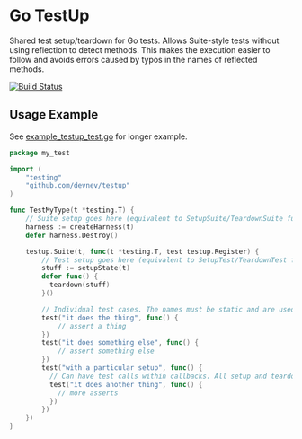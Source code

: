 # Go TestUp

Shared test setup/teardown for Go tests. Allows Suite-style tests without using
reflection to detect methods. This makes the execution easier to follow and
avoids errors caused by typos in the names of reflected methods.

[![Build Status](https://travis-ci.org/devnev/testup.svg?branch=master)](https://travis-ci.org/devnev/testup)

## Usage Example

See [example\_testup\_test.go](example\_testup\_test.go) for longer example.

```go
package my_test

import (
    "testing"
    "github.com/devnev/testup"
)

func TestMyType(t *testing.T) {
    // Suite setup goes here (equivalent to SetupSuite/TeardownSuite functions in suite frameworks)
    harness := createHarness(t)
    defer harness.Destroy()

    testup.Suite(t, func(t *testing.T, test testup.Register) {
        // Test setup goes here (equivalent to SetupTest/TeardownTest functions in suite frameworks)
        stuff := setupState(t)
        defer func() {
          teardown(stuff)
        }()

        // Individual test cases. The names must be static and are used as the sub-test name to `t.Run`.
        test("it does the thing", func() {
            // assert a thing
        })
        test("it does something else", func() {
            // assert something else
        })
        test("with a particular setup", func() {
          // Can have test calls within callbacks. All setup and teardown is re-run for every sub-test.
          test("it does another thing", func() {
            // more asserts
          })
        })
    })
}
```
